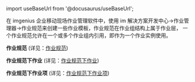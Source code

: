 
import useBaseUrl from '@docusaurus/useBaseUrl';

在 imgenius 企业移动现场作业管理软件中，使用 im 解决方案开发中心->作业管理器->作业规范来创建一些作业模板，作业规范在作业组结构上属于作业层， 一个作业规范允许在一个或多个作业组内引用，即作为一个作业实例使用。

**作业规范** (详见：[作业规范](系统配置手册/作业管理器/作业规范.md))

**作业规范下作业** (详见：[作业规范下作业](系统配置手册/作业管理器/作业规范下作业.md))

**作业规范下作业项** (详见：[作业规范下作业项](系统配置手册/作业管理器/作业规范下作业项.md))